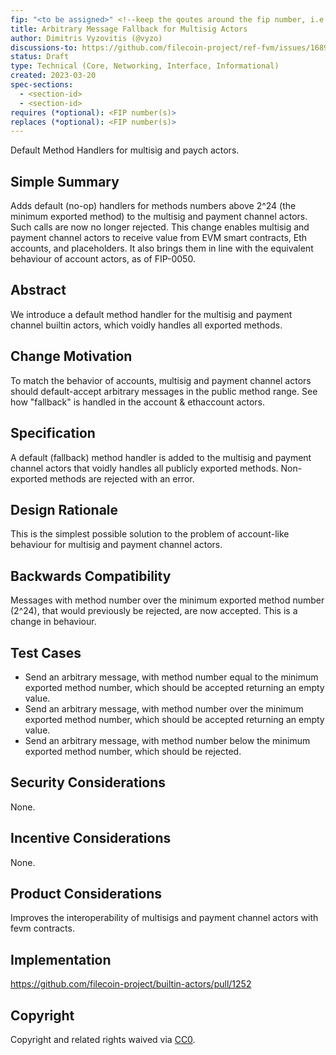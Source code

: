 ```yaml
---
fip: "<to be assigned>" <!--keep the qoutes around the fip number, i.e: `fip: "0001"`-->
title: Arbitrary Message Fallback for Multisig Actors
author: Dimitris Vyzovitis (@vyzo)
discussions-to: https://github.com/filecoin-project/ref-fvm/issues/1689
status: Draft
type: Technical (Core, Networking, Interface, Informational)
created: 2023-03-20
spec-sections:
  - <section-id>
  - <section-id>
requires (*optional): <FIP number(s)>
replaces (*optional): <FIP number(s)>
---
```


<!--You can leave these HTML comments in your merged FIP and delete the visible duplicate text guides, they will not appear and may be helpful to refer to if you edit it again. This is the suggested template for new FIPs. Note that a FIP number will be assigned by an editor. When opening a pull request to submit your FIP, please use an abbreviated title in the filename, `fip-draft_title_abbrev.md`. The title should be 44 characters or less.-->

Default Method Handlers for multisig and paych actors.

## Simple Summary
<!--"If you can't explain it simply, you don't understand it well enough." Provide a simplified and layman-accessible explanation of the FIP.-->


Adds default (no-op) handlers for methods numbers above 2^24 (the
minimum exported method) to the multisig and payment channel
actors. Such calls are now no longer rejected. This change enables
multisig and payment channel actors to receive value from EVM smart
contracts, Eth accounts, and placeholders. It also brings them in line
with the equivalent behaviour of account actors, as of FIP-0050.


## Abstract
<!--A short (~200 word) description of the technical issue being addressed.-->

We introduce a default method handler for the multisig and payment
channel builtin actors, which voidly handles all exported methods.

## Change Motivation
<!--The motivation is critical for FIPs that want to change the Filecoin protocol. It should clearly explain why the existing protocol specification is inadequate to address the problem that the FIP solves. FIP submissions without sufficient motivation may be rejected outright.-->

To match the behavior of accounts, multisig and payment channel actors
should default-accept arbitrary messages in the public method range.
See how "fallback" is handled in the account & ethaccount actors.

## Specification
<!--The technical specification should describe the syntax and semantics of any new feature. The specification should be detailed enough to allow competing, interoperable implementations for any of the current Filecoin implementations. -->

A default (fallback) method handler is added to the multisig and payment channel
actors that voidly handles all publicly exported methods.
Non-exported methods are rejected with an error.

## Design Rationale
<!--The rationale fleshes out the specification by describing what motivated the design and why particular design decisions were made. It should describe alternate designs that were considered and related work, e.g. how the feature is supported in other languages. The rationale may also provide evidence of consensus within the community, and should discuss important objections or concerns raised during discussion.-->

This is the simplest possible solution to the problem of account-like
behaviour for multisig and payment channel actors.

## Backwards Compatibility
<!--All FIPs that introduce backwards incompatibilities must include a section describing these incompatibilities and their severity. The FIP must explain how the author proposes to deal with these incompatibilities. FIP submissions without a sufficient backwards compatibility treatise may be rejected outright.-->

Messages with method number over the minimum exported method number (2^24),
that would previously be rejected, are now accepted.  This is a change
in behaviour.

## Test Cases
<!--Test cases for an implementation are mandatory for FIPs that are affecting consensus changes. Other FIPs can choose to include links to test cases if applicable.-->

- Send an arbitrary message, with method number equal to the minimum exported
method number, which should be accepted returning an empty value.
- Send an arbitrary message, with method number over the minimum exported
method number, which should be accepted returning an empty value.
- Send an arbitrary message, with method number below the minimum exported method number, which should be rejected.

## Security Considerations
<!--All FIPs must contain a section that discusses the security implications/considerations relevant to the proposed change. Include information that might be important for security discussions, surfaces risks and can be used throughout the life cycle of the proposal. E.g. include security-relevant design decisions, concerns, important discussions, implementation-specific guidance and pitfalls, an outline of threats and risks and how they are being addressed. FIP submissions missing the "Security Considerations" section will be rejected. A FIP cannot proceed to status "Final" without a Security Considerations discussion deemed sufficient by the reviewers.-->

None.

## Incentive Considerations
<!--All FIPs must contain a section that discusses the incentive implications/considerations relative to the proposed change. Include information that might be important for incentive discussion. A discussion on how the proposed change will incentivize reliable and useful storage is required. FIP submissions missing the "Incentive Considerations" section will be rejected. An FIP cannot proceed to status "Final" without a Incentive Considerations discussion deemed sufficient by the reviewers.-->

None.

## Product Considerations
<!--All FIPs must contain a section that discusses the product implications/considerations relative to the proposed change. Include information that might be important for product discussion. A discussion on how the proposed change will enable better storage-related goods and services to be developed on Filecoin. FIP submissions missing the "Product Considerations" section will be rejected. An FIP cannot proceed to status "Final" without a Product Considerations discussion deemed sufficient by the reviewers.-->

Improves the interoperability of multisigs and payment channel actors with fevm contracts.

## Implementation
<!--The implementations must be completed before any core FIP is given status "Final", but it need not be completed before the FIP is accepted. While there is merit to the approach of reaching consensus on the specification and rationale before writing code, the principle of "rough consensus and running code" is still useful when it comes to resolving many discussions of API details.-->

https://github.com/filecoin-project/builtin-actors/pull/1252

## Copyright
Copyright and related rights waived via [CC0](https://creativecommons.org/publicdomain/zero/1.0/).
